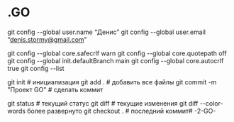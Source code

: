 # .GO
git config --global user.name “Денис”
git config --global user.email “denis.stormy@gmail.com”


git config --global core.safecrlf warn
git config --global core.quotepath off
git config --global init.defaultBranch main
git config --global core.autocrlf true
git config --list

git init # инициализация
git add . # добавить все файлы
git commit -m "Проект GO" # сделать коммит

git status # текущий статус
git diff # текущие изменения
git diff --color-words более развернуто
git checkout . # последний коммит# -2-GO-
